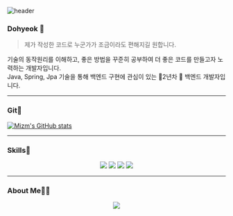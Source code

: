 ![header](https://capsule-render.vercel.app/api?type=Waving&color=auto&height=300&section=header&text=Hello%20Miz&fontSize=70)

### Dohyeok 👋
> 제가 작성한 코드로 누군가가 조금이라도 편해지길 원합니다.

기술의 동작원리를 이해하고, 좋은 방법을 꾸준히 공부하여 더 좋은 코드를 만들고자 노력하는 개발자입니다.<br>
Java, Spring, Jpa 기술을 통해 백엔드 구현에 관심이 있는  🌱2년차 🌱 백엔드 개발자입니다.


---
### Git🚀
[![Mizm's GitHub stats](https://github-readme-stats.vercel.app/api?username=mizm&count_private=true&show_icons=true)](https://github.com/anuraghazra/github-readme-stats)

---
### Skills📢
<div align='center'>
  <span><img src="https://img.shields.io/badge/Java-007396?style=flat-square&logo=Java&logoColor=white"/><span>
  <img src="https://img.shields.io/badge/Spring-6DB33F?style=flat-square&logo=Spring&logoColor=white"/>
  <img src="https://img.shields.io/badge/SpringBoot-6DB33F?style=flat-square&logo=Spring&logoColor=white"/>
  <img src="https://img.shields.io/badge/JPA-6DB33F?style=flat-square&logo=Spring&logoColor=white"/>
  </div>

---
    
### About Me👩‍💻

<div align='center'>
  <a href="https://velog.io/@miz"><img src="https://img.shields.io/badge/velog-1DBF73?style=flat-square&logo=Vimeo&logoColor=white"/></a>
  </div>
<p></p>

</div>
